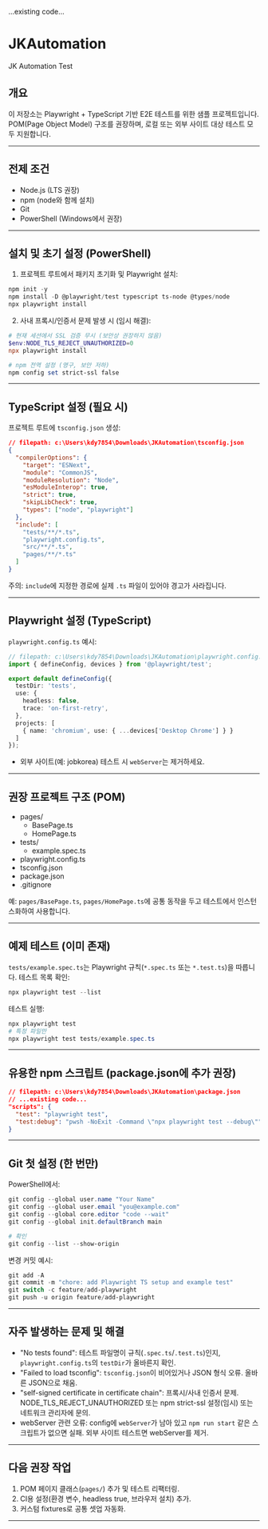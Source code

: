 ...existing code...
# JKAutomation
JK Automation Test

## 개요
이 저장소는 Playwright + TypeScript 기반 E2E 테스트를 위한 샘플 프로젝트입니다. POM(Page Object Model) 구조를 권장하며, 로컬 또는 외부 사이트 대상 테스트 모두 지원합니다.

---

## 전제 조건
- Node.js (LTS 권장)
- npm (node와 함께 설치)
- Git
- PowerShell (Windows에서 권장)

---

## 설치 및 초기 설정 (PowerShell)
1. 프로젝트 루트에서 패키지 초기화 및 Playwright 설치:
```powershell
npm init -y
npm install -D @playwright/test typescript ts-node @types/node
npx playwright install
```

2. 사내 프록시/인증서 문제 발생 시 (임시 해결):
```powershell
# 현재 세션에서 SSL 검증 무시 (보안상 권장하지 않음)
$env:NODE_TLS_REJECT_UNAUTHORIZED=0
npx playwright install

# npm 전역 설정 (영구, 보안 저하)
npm config set strict-ssl false
```

---

## TypeScript 설정 (필요 시)
프로젝트 루트에 `tsconfig.json` 생성:
```json
// filepath: c:\Users\kdy7854\Downloads\JKAutomation\tsconfig.json
{
  "compilerOptions": {
    "target": "ESNext",
    "module": "CommonJS",
    "moduleResolution": "Node",
    "esModuleInterop": true,
    "strict": true,
    "skipLibCheck": true,
    "types": ["node", "playwright"]
  },
  "include": [
    "tests/**/*.ts",
    "playwright.config.ts",
    "src/**/*.ts",
    "pages/**/*.ts"
  ]
}
```
주의: `include`에 지정한 경로에 실제 `.ts` 파일이 있어야 경고가 사라집니다.

---

## Playwright 설정 (TypeScript)
`playwright.config.ts` 예시:
```typescript
// filepath: c:\Users\kdy7854\Downloads\JKAutomation\playwright.config.ts
import { defineConfig, devices } from '@playwright/test';

export default defineConfig({
  testDir: 'tests',
  use: {
    headless: false,
    trace: 'on-first-retry',
  },
  projects: [
    { name: 'chromium', use: { ...devices['Desktop Chrome'] } }
  ]
});
```
- 외부 사이트(예: jobkorea) 테스트 시 `webServer`는 제거하세요.

---

## 권장 프로젝트 구조 (POM)
- pages/
  - BasePage.ts
  - HomePage.ts
- tests/
  - example.spec.ts
- playwright.config.ts
- tsconfig.json
- package.json
- .gitignore

예: `pages/BasePage.ts`, `pages/HomePage.ts`에 공통 동작을 두고 테스트에서 인스턴스화하여 사용합니다.

---

## 예제 테스트 (이미 존재)
`tests/example.spec.ts`는 Playwright 규칙(`*.spec.ts` 또는 `*.test.ts`)을 따릅니다.
테스트 목록 확인:
```powershell
npx playwright test --list
```
테스트 실행:
```powershell
npx playwright test
# 특정 파일만
npx playwright test tests/example.spec.ts
```

---

## 유용한 npm 스크립트 (package.json에 추가 권장)
```json
// filepath: c:\Users\kdy7854\Downloads\JKAutomation\package.json
// ...existing code...
"scripts": {
  "test": "playwright test",
  "test:debug": "pwsh -NoExit -Command \"npx playwright test --debug\""
}
```

---

## Git 첫 설정 (한 번만)
PowerShell에서:
```powershell
git config --global user.name "Your Name"
git config --global user.email "you@example.com"
git config --global core.editor "code --wait"
git config --global init.defaultBranch main

# 확인
git config --list --show-origin
```

변경 커밋 예시:
```powershell
git add -A
git commit -m "chore: add Playwright TS setup and example test"
git switch -c feature/add-playwright
git push -u origin feature/add-playwright
```

---

## 자주 발생하는 문제 및 해결
- "No tests found": 테스트 파일명이 규칙(`.spec.ts`/`.test.ts`)인지, `playwright.config.ts`의 `testDir`가 올바른지 확인.
- "Failed to load tsconfig": `tsconfig.json`이 비어있거나 JSON 형식 오류. 올바른 JSON으로 채움.
- "self-signed certificate in certificate chain": 프록시/사내 인증서 문제. NODE_TLS_REJECT_UNAUTHORIZED 또는 npm strict-ssl 설정(임시) 또는 네트워크 관리자에 문의.
- webServer 관련 오류: config에 `webServer`가 남아 있고 `npm run start` 같은 스크립트가 없으면 실패. 외부 사이트 테스트면 webServer를 제거.

---

## 다음 권장 작업
1. POM 페이지 클래스(`pages/`) 추가 및 테스트 리팩터링.
2. CI용 설정(환경 변수, headless true, 브라우저 설치) 추가.
3. 커스텀 fixtures로 공통 셋업 자동화.

---
